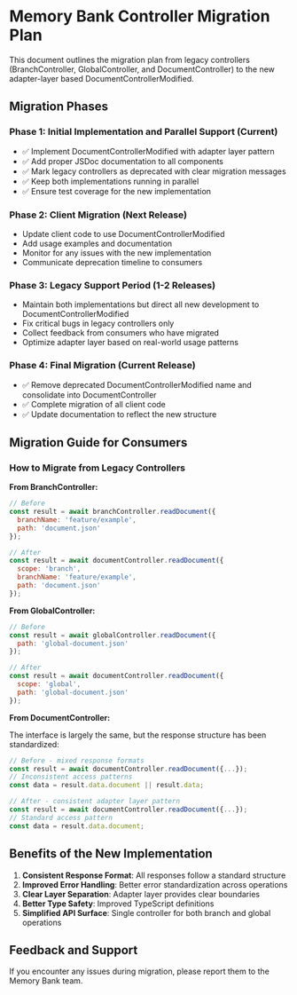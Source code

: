 # Memory Bank Controller Migration Plan

This document outlines the migration plan from legacy controllers (BranchController, GlobalController, and DocumentController) to the new adapter-layer based DocumentControllerModified.

## Migration Phases

### Phase 1: Initial Implementation and Parallel Support (Current)

- ✅ Implement DocumentControllerModified with adapter layer pattern
- ✅ Add proper JSDoc documentation to all components
- ✅ Mark legacy controllers as deprecated with clear migration messages
- ✅ Keep both implementations running in parallel
- ✅ Ensure test coverage for the new implementation

### Phase 2: Client Migration (Next Release)

- Update client code to use DocumentControllerModified
- Add usage examples and documentation
- Monitor for any issues with the new implementation
- Communicate deprecation timeline to consumers

### Phase 3: Legacy Support Period (1-2 Releases)

- Maintain both implementations but direct all new development to DocumentControllerModified
- Fix critical bugs in legacy controllers only
- Collect feedback from consumers who have migrated
- Optimize adapter layer based on real-world usage patterns

### Phase 4: Final Migration (Current Release)

- ✅ Remove deprecated DocumentControllerModified name and consolidate into DocumentController
- ✅ Complete migration of all client code
- ✅ Update documentation to reflect the new structure

## Migration Guide for Consumers

### How to Migrate from Legacy Controllers

**From BranchController:**

```javascript
// Before
const result = await branchController.readDocument({
  branchName: 'feature/example',
  path: 'document.json'
});

// After
const result = await documentController.readDocument({
  scope: 'branch',
  branchName: 'feature/example',
  path: 'document.json'
});
```

**From GlobalController:**

```javascript
// Before
const result = await globalController.readDocument({
  path: 'global-document.json'
});

// After
const result = await documentController.readDocument({
  scope: 'global',
  path: 'global-document.json'
});
```

**From DocumentController:**

The interface is largely the same, but the response structure has been standardized:

```javascript
// Before - mixed response formats
const result = await documentController.readDocument({...});
// Inconsistent access patterns
const data = result.data.document || result.data;

// After - consistent adapter layer pattern
const result = await documentController.readDocument({...});
// Standard access pattern
const data = result.data.document;
```

## Benefits of the New Implementation

1. **Consistent Response Format**: All responses follow a standard structure
2. **Improved Error Handling**: Better error standardization across operations
3. **Clear Layer Separation**: Adapter layer provides clear boundaries
4. **Better Type Safety**: Improved TypeScript definitions
5. **Simplified API Surface**: Single controller for both branch and global operations

## Feedback and Support

If you encounter any issues during migration, please report them to the Memory Bank team.
